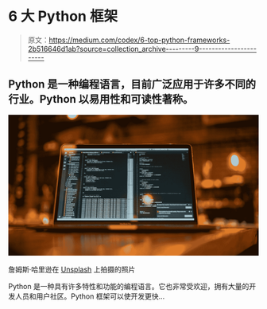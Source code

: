 # 6 大 Python 框架

> 原文：<https://medium.com/codex/6-top-python-frameworks-2b516646d1ab?source=collection_archive---------9----------------------->

## Python 是一种编程语言，目前广泛应用于许多不同的行业。Python 以易用性和可读性著称。

![](img/6f094c1b88a25dabebf845d227c70d84.png)

詹姆斯·哈里逊在 [Unsplash](https://unsplash.com?utm_source=medium&utm_medium=referral) 上拍摄的照片

Python 是一种具有许多特性和功能的编程语言。它也非常受欢迎，拥有大量的开发人员和用户社区。Python 框架可以使开发更快…